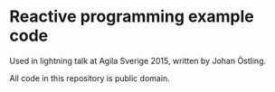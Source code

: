 # Reactive programming example code

Used in lightning talk at Agila Sverige 2015, written by Johan Östling.

All code in this repository is public domain.

